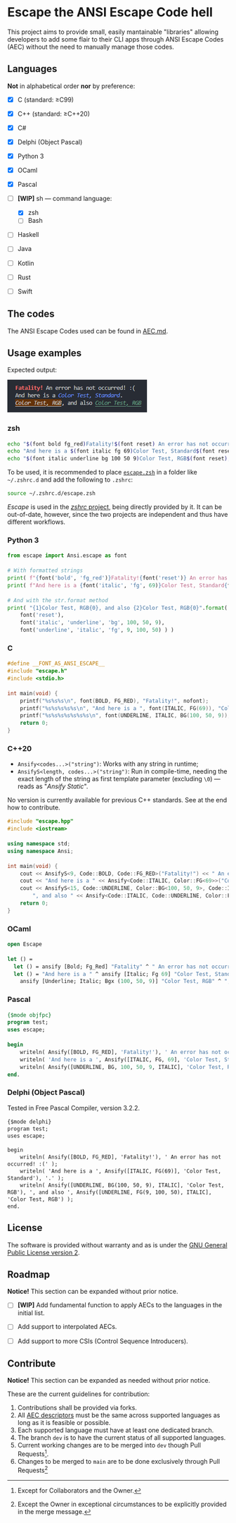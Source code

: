 # Escape the ANSI Escape Code hell

This project aims to provide small, easily mantainable "libraries" allowing developers to add some flair to their CLI apps through ANSI Escape Codes (AEC) without the need to manually manage those codes.

## Languages

**Not** in alphabetical order **nor** by preference:

  - [X] C (standard: ≥C99)
  - [X] C++ (standard: ≥C++20)
  - [X] C#
  - [X] Delphi (Object Pascal)
  - [X] Python 3
  - [X] OCaml
  - [X] Pascal
  - [ ] **[WIP]** sh &mdash; command language:
    - [X] zsh
    - [ ] Bash
  - [ ] Haskell
  - [ ] Java
  - [ ] Kotlin
  - [ ] Rust
  - [ ] Swift


## The codes

The ANSI Escape Codes used can be found in [AEC.md](AEC.md).


## Usage examples

Expected output:

![Expected output](doc/img/expected_output.png)

### zsh

```sh
echo "$(font bold fg_red)Fatality!$(font reset) An error has not occurred :("
echo "And here is a $(font italic fg 69)Color Test, Standard$(font reset)."
echo "$(font italic underline bg 100 50 9)Color Test, RGB$(font reset), and also $(font underline italic fg 9 100 50)Color Test, RGB$(font reset)"
```

To be used, it is recommended to place [`escape.zsh`](sh/zsh/escape.zsh) in a folder like `~/.zshrc.d` and add the following to `.zshrc`:

```sh
source ~/.zshrc.d/escape.zsh
```

*Escape* is used in the [*zshrc* project](https://github.com/ibnunes/zshrc), being directly provided by it. It can be out-of-date, however, since the two projects are independent and thus have different workflows.


### Python 3

```python
from escape import Ansi.escape as font

# With formatted strings
print( f"{font('bold', 'fg_red')}Fatality!{font('reset')} An error has not occurred :(" )
print( f"And here is a {font('italic', 'fg', 69)}Color Test, Standard{font('reset')}." )

# And with the str.format method
print( "{1}Color Test, RGB{0}, and also {2}Color Test, RGB{0}".format(    \
    font('reset'),                                                        \
    font('italic', 'underline', 'bg', 100, 50, 9),                        \
    font('underline', 'italic', 'fg', 9, 100, 50) ) )
```


### C

```c
#define __FONT_AS_ANSI_ESCAPE__
#include "escape.h"
#include <stdio.h>

int main(void) {
    printf("%s%s%s\n", font(BOLD, FG_RED), "Fatality!", nofont);
    printf("%s%s%s%s%s\n", "And here is a ", font(ITALIC, FG(69)), "Color Test, Standard", nofont, ".");
    printf("%s%s%s%s%s%s%s\n", font(UNDERLINE, ITALIC, BG(100, 50, 9)), "Color Test, RGB", nofont, ", and also ", font(ITALIC, FG(9, 100, 50), ITALIC), "Color Test, RGB", nofont);
    return 0;
}
```


### C++20

  * `Ansify<codes...>("string")`: Works with any string in runtime;
  * `AnsifyS<length, codes...>("string")`: Run in compile-time, needing the exact length of the string as first template parameter (excluding `\0`) &mdash; reads as "*Ansify Static*".

No version is currently available for previous C++ standards. See at the end how to contribute.

```cpp
#include "escape.hpp"
#include <iostream>

using namespace std;
using namespace Ansi;

int main(void) {
    cout << AnsifyS<9, Code::BOLD, Code::FG_RED>("Fatality!") << " An error has not occurred :(" << endl;
    cout << "And here is a " << Ansify<Code::ITALIC, Color::FG<69>>("Color Test, Standard") << "." << endl;
    cout << AnsifyS<15, Code::UNDERLINE, Color::BG<100, 50, 9>, Code::ITALIC>("Color Test, RGB") <<
        ", and also " << Ansify<Code::ITALIC, Code::UNDERLINE, Color::FG<9, 100, 5>>("Color Test, RGB") << endl;
    return 0;
}
```


### OCaml

```ocaml
open Escape

let () =
  let () = ansify [Bold; Fg_Red] "Fatality" ^ " An error has not occurred :(" |> print_endline in
  let () = "And here is a " ^ ansify [Italic; Fg 69] "Color Test, Standard" ^ "." |> print_endline in
    ansify [Underline; Italic; Bgx (100, 50, 9)] "Color Test, RGB" ^ ", and also " ^ ansify [Fgx (9, 100, 50); Underline; Italic] "Color Test, RGB" |> print_endline
```



### Pascal

```pascal
{$mode objfpc}
program test;
uses escape;

begin
    writeln( Ansify([BOLD, FG_RED], 'Fatality!'), ' An error has not occurred! :(' );
    writeln( 'And here is a ', Ansify([ITALIC, FG, 69], 'Color Test, Standard'), '.' );
    writeln( Ansify([UNDERLINE, BG, 100, 50, 9, ITALIC], 'Color Test, RGB'), ', and also ', Ansify([UNDERLINE, FG, 9, 100, 50, ITALIC], 'Color Test, RGB') );
end.
```


### Delphi (Object Pascal)

Tested in Free Pascal Compiler, version 3.2.2.
```delphi
{$mode delphi}
program test;
uses escape;

begin
    writeln( Ansify([BOLD, FG_RED], 'Fatality!'), ' An error has not occurred! :(' );
    writeln( 'And here is a ', Ansify([ITALIC, FG(69)], 'Color Test, Standard'), '.' );
    writeln( Ansify([UNDERLINE, BG(100, 50, 9), ITALIC], 'Color Test, RGB'), ', and also ', Ansify([UNDERLINE, FG(9, 100, 50), ITALIC], 'Color Test, RGB') );
end.
```



## License

The software is provided without warranty and as is under the [GNU General Public License version 2](LICENSE.md).


## Roadmap

**Notice!** This section can be expanded without prior notice.

  - [ ] **[WIP]** Add fundamental function to apply AECs to the languages in the initial list.
  - [ ] Add support to interpolated AECs.
  - [ ] Add support to more CSIs (Control Sequence Introducers).


## Contribute

**Notice!** This section can be expanded as needed without prior notice.

These are the current guidelines for contribution:

  1. Contributions shall be provided via forks.
  2. All [AEC descriptors](AEC.md) must be the same across supported languages as long as it is feasible or possible.
  3. Each supported language must have at least one dedicated branch.
  4. The branch `dev` is to have the current status of all supported languages.
  5. Current working changes are to be merged into `dev` though Pull Requests[^1].
  6. Changes to be merged to `main` are to be done exclusively through Pull Requests[^2]



[^1]: Except for Collaborators and the Owner.

[^2]: Except the Owner in exceptional circumstances to be explicitly provided in the merge message.
